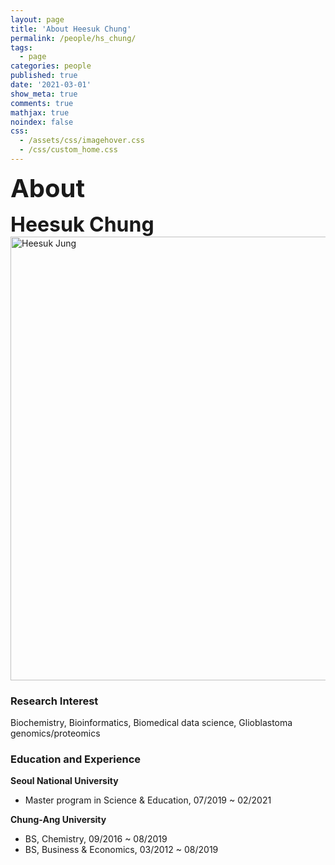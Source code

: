 ```yaml
---
layout: page
title: 'About Heesuk Chung'
permalink: /people/hs_chung/
tags:
  - page
categories: people
published: true
date: '2021-03-01'
show_meta: true
comments: true
mathjax: true
noindex: false
css:
  - /assets/css/imagehover.css
  - /css/custom_home.css
---
```


<div class="center"><div style="font-weight: bold; font-size: 40px;">
About
</div>
<p></p>
<div style="font-weight: bold; font-size: 32px;">
Heesuk Chung
</div></div>



<img src="{{ site.url }}/assets/img/people/hs_jung.jpg" width="600px" height="710px" alt="Heesuk Jung" />


### **Research Interest**
Biochemistry, Bioinformatics, Biomedical data science, Glioblastoma genomics/proteomics

### **Education and Experience**

**Seoul National University**
- Master program in Science & Education, 07/2019 ~ 02/2021

**Chung-Ang University**
- BS, Chemistry, 09/2016 ~ 08/2019
- BS, Business & Economics, 03/2012 ~ 08/2019



